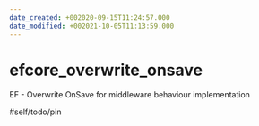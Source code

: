 ```yaml
---
date_created: +002020-09-15T11:24:57.000
date_modified: +002021-10-05T11:13:59.000
---
```


# efcore_overwrite_onsave

EF - Overwrite OnSave for middleware behaviour implementation

#self/todo/pin
